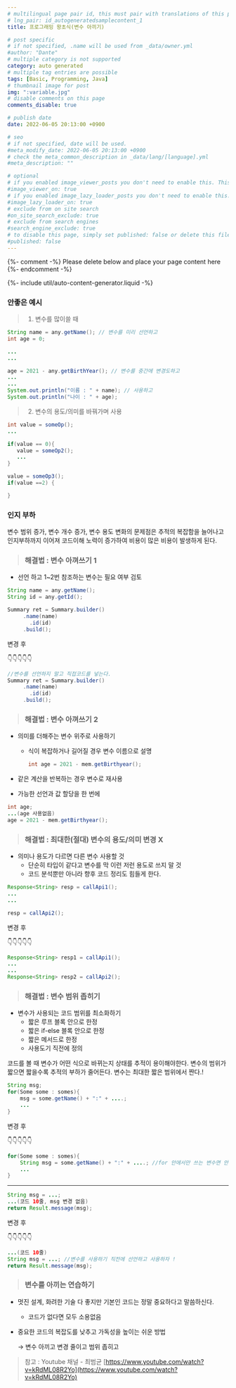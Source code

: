 ```yaml
---
# multilingual page pair id, this must pair with translations of this page. (This name must be unique)
# lng_pair: id_autogeneratedsamplecontent_1
title: 프로그래밍 왕초식(변수 아끼기)

# post specific
# if not specified, .name will be used from _data/owner.yml
#author: "Dante"
# multiple category is not supported
category: auto generated
# multiple tag entries are possible
tags: [Basic, Programming, Java]
# thumbnail image for post
img: ":variable.jpg"
# disable comments on this page
comments_disable: true

# publish date
date: 2022-06-05 20:13:00 +0900

# seo
# if not specified, date will be used.
#meta_modify_date: 2022-06-05 20:13:00 +0900
# check the meta_common_description in _data/lang/[language].yml
#meta_description: ""

# optional
# if you enabled image_viewer_posts you don't need to enable this. This is only if image_viewer_posts = false
#image_viewer_on: true
# if you enabled image_lazy_loader_posts you don't need to enable this. This is only if image_lazy_loader_posts = false
#image_lazy_loader_on: true
# exclude from on site search
#on_site_search_exclude: true
# exclude from search engines
#search_engine_exclude: true
# to disable this page, simply set published: false or delete this file
#published: false
---
```

{%- comment -%} Please delete below and place your page content here {%- endcomment -%}

{%- include util/auto-content-generator.liquid -%}

<!-- outline-start -->

### 안좋은 예시

> 1. 변수를 많이쓸 때

```java
String name = any.getName(); // 변수를 미리 선언하고
int age = 0;

...
...

age = 2021 - any.getBirthYear(); // 변수를 중간에 변경도하고
...
...
System.out.println("이름 : " + name); // 사용하고
System.out.println("나이 : " + age);
```

> 2. 변수의 용도/의미를 바꿔가며 사용

```java
int value = someOp();
...

if(value == 0){
   value = someOp2();
   ...
}

value = someOp3();
if(value ==2) {

}
```

### 인지 부하

변수 범위 증가, 변수 개수 증가, 변수 용도 변화의 문제점은  추적의 복잡함을 늘어나고 인지부하까지 이어져 코드이해 노력이 증가하여 비용이 많은 비용이 발생하게 된다.



> ### 해결법 : 변수 아껴쓰기 1

- 선언 하고 1~2번 참조하는 변수는 필요 여부 검토

```java
String name = any.getName();
String id = any.getId();

Summary ret = Summary.builder()
     .name(name)
	   .id(id)
     .build();
```

변경 후

👇👇👇👇👇

```java
//변수를 선언하지 말고 직접코드를 넣는다.
Summary ret = Summary.builder()
     .name(name)
	   .id(id)
     .build();
```



> ### 해결법 : 변수 아껴쓰기 2

- 의미를 더해주는 변수 위주로 사용하기
  - 식이 복잡하거나 길어질 경우 변수 이름으로 설명

    ```java
    int age = 2021 - mem.getBirthyear();
    ```

- 같은 계산을 반복하는 경우 변수로 재사용

- 가능한 선언과 값 할당을 한 번에

```java
int age;
...(age 사용없음)
age = 2021 - mem.getBirthyear();

```

> ### 해결법 : 최대한(절대) 변수의 용도/의미 변경 X

- 의미나 용도가 다르면 다른 변수 사용할 것
  - 단순히 타입이 같다고 변수를 막 이런 저런 용도로 쓰지 말 것
  - 코드 분석뿐만 아니라 향후 코드 정리도 힘들게 한다.

```java
Response<String> resp = callApi1();
...
...

resp = callApi2();
```

변경 후

👇👇👇👇👇

```java
Response<String> resp1 = callApi1();
...
...
Response<String> resp2 = callApi2();
```

> ### 해결법 : 변수 범위 좁히기

- 변수가 사용되는 코드 범위를 최소화하기
  - 짧은 루프 블록 안으로 한정
  - 짧은 if-else 블록 안으로 한정
  - 짧은 메서드로 한정
  - 사용도기 직전에 정의

코드를 볼 때 변수가 어떤 식으로 바뀌는지 상태를 추적이 용이해야한다. 변수의 범위가 짧으면 짧을수록 추적의 부하가 줄어든다. 변수는 최대한 짧은 범위에서 짠다.!

```java
String msg;
for(Some some : somes){
	msg = some.getName() + ":" + ....;
	...
}
```

변경 후

👇👇👇👇👇

```java
for(Some some : somes){
	String msg = some.getName() + ":" + ....; //for 안에서만 쓰는 변수면 안에서 선언하자!
	...
}
```

---

```java
String msg = ...;
...(코드 10줄, msg 변경 없음)
return Result.message(msg);
```

변경 후

👇👇👇👇👇

```java
...(코드 10줄)
String msg = ...; //변수를 사용하기 직전에 선언하고 사용하자 !
return Result.message(msg);
```

> ### 변수를 아끼는 연습하기

- 멋진 설계, 화려한 기술 다 좋지만 기본인 코드는 정말 중요하다고 말씀하신다.
  - 코드가 없다면 모두 소용없음

- 중요한 코드의 복잡도를 낮추고 가독성을 높이는 쉬운 방법

  → 변수 아끼고 변경 줄이고 범위 좁히고


> 참고 : Youtube 채널 -  최범균  [https://www.youtube.com/watch?v=kRdML08R2Yo](https://www.youtube.com/watch?v=kRdML08R2Yo)

<!-- outline-end -->
